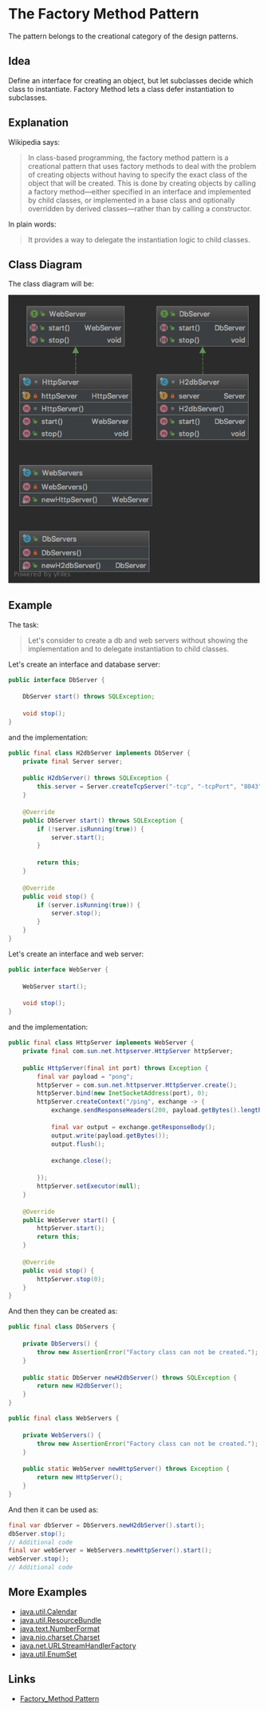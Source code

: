 # The Factory Method Pattern

The pattern belongs to the creational category of the design patterns.

## Idea 

Define an interface for creating an object, but let subclasses decide which class to instantiate. 
Factory Method lets a class defer instantiation to subclasses.

## Explanation

Wikipedia says:

> In class-based programming, the factory method pattern is a creational pattern that uses factory methods to deal with 
the problem of creating objects without having to specify the exact class of the object that will be created. 
This is done by creating objects by calling a factory method—either specified in an interface and implemented by 
child classes, or implemented in a base class and optionally overridden by derived classes—rather than by calling 
a constructor.

In plain words:

> It provides a way to delegate the instantiation logic to child classes.

## Class Diagram

The class diagram will be:

![alt text](../etc/factory-method.png "Factory method class diagram")

## Example

The task:

> Let's consider to create a db and web servers without showing the implementation and to delegate instantiation 
to child classes.

Let's create an interface and database server:

```java
public interface DbServer {
    
    DbServer start() throws SQLException;

    void stop();
}
```

and the implementation:

```java
public final class H2dbServer implements DbServer {
    private final Server server;

    public H2dbServer() throws SQLException {
        this.server = Server.createTcpServer("-tcp", "-tcpPort", "8043", "-ifNotExists");
    }

    @Override
    public DbServer start() throws SQLException {
        if (!server.isRunning(true)) {
            server.start();
        }

        return this;
    }

    @Override
    public void stop() {
        if (server.isRunning(true)) {
            server.stop();
        }
    }
}
```

Let's create an interface and web server:

```java
public interface WebServer {

    WebServer start();

    void stop();
}
```

and the implementation:

```java
public final class HttpServer implements WebServer {
    private final com.sun.net.httpserver.HttpServer httpServer;

    public HttpServer(final int port) throws Exception {
        final var payload = "pong";
        httpServer = com.sun.net.httpserver.HttpServer.create();
        httpServer.bind(new InetSocketAddress(port), 0);
        httpServer.createContext("/ping", exchange -> {
            exchange.sendResponseHeaders(200, payload.getBytes().length);

            final var output = exchange.getResponseBody();
            output.write(payload.getBytes());
            output.flush();

            exchange.close();

        });
        httpServer.setExecutor(null);
    }

    @Override
    public WebServer start() {
        httpServer.start();
        return this;
    }

    @Override
    public void stop() {
        httpServer.stop(0);
    }
}
```

And then they can be created as:

```java
public final class DbServers {

    private DbServers() {
        throw new AssertionError("Factory class can not be created.");
    }

    public static DbServer newH2dbServer() throws SQLException {
        return new H2dbServer();
    }
}
```

```java
public final class WebServers {

    private WebServers() {
        throw new AssertionError("Factory class can not be created.");
    }

    public static WebServer newHttpServer() throws Exception {
        return new HttpServer();
    }
}
```

And then it can be used as:

```java
final var dbServer = DbServers.newH2dbServer().start();
dbServer.stop();
// Additional code
final var webServer = WebServers.newHttpServer().start();
webServer.stop();
// Additional code
```

## More Examples

* [java.util.Calendar](https://docs.oracle.com/en/java/javase/11/docs/api/java.base/java/util/Calendar.html#getInstance())
* [java.util.ResourceBundle](https://docs.oracle.com/en/java/javase/11/docs/api/java.base/java/util/ResourceBundle.html#getBundle(java.lang.String))
* [java.text.NumberFormat](https://docs.oracle.com/en/java/javase/11/docs/api/java.base/java/text/NumberFormat.html#getInstance())
* [java.nio.charset.Charset](https://docs.oracle.com/en/java/javase/11/docs/api/java.base/java/nio/charset/Charset.html#forName(java.lang.String))
* [java.net.URLStreamHandlerFactory](https://docs.oracle.com/en/java/javase/11/docs/api/java.base/java/net/URLStreamHandlerFactory.html#createURLStreamHandler(java.lang.String))
* [java.util.EnumSet](https://docs.oracle.com/en/java/javase/11/docs/api/java.base/java/util/EnumSet.html#of(E))

## Links

* [Factory_Method Pattern](https://en.wikipedia.org/wiki/Factory_method_pattern)